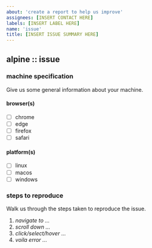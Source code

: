```yaml
---
about: 'create a report to help us improve'
assignees: [INSERT CONTACT HERE]
labels: [INSERT LABEL HERE]
name: 'issue'
title: [INSERT ISSUE SUMMARY HERE]
---
```


## alpine :: issue

### machine specification

Give us some general information about your machine.

#### browser(s)

- [ ] chrome
- [ ] edge
- [ ] firefox
- [ ] safari

#### platform(s)

- [ ] linux
- [ ] macos
- [ ] windows

### steps to reproduce

Walk us through the steps taken to reproduce the issue.

1. _navigate to ..._
1. _scroll down ..._
1. _click/select/hover ..._
1. _voila error ..._
